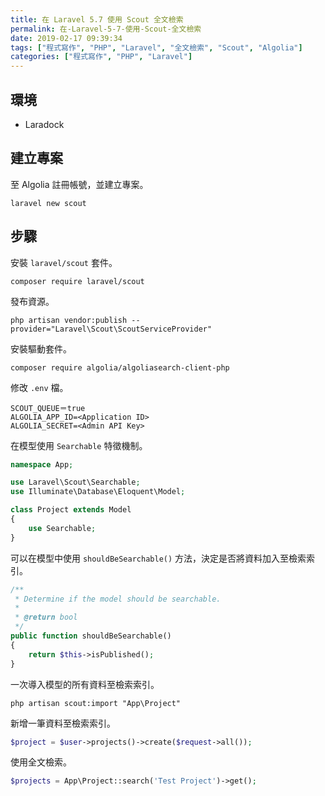 ```yaml
---
title: 在 Laravel 5.7 使用 Scout 全文檢索
permalink: 在-Laravel-5-7-使用-Scout-全文檢索
date: 2019-02-17 09:39:34
tags: ["程式寫作", "PHP", "Laravel", "全文檢索", "Scout", "Algolia"]
categories: ["程式寫作", "PHP", "Laravel"]
---
```


## 環境

- Laradock

## 建立專案

至 Algolia 註冊帳號，並建立專案。

```CMD
laravel new scout
```

## 步驟

安裝 `laravel/scout` 套件。

```CMD
composer require laravel/scout
```

發布資源。

```CMD
php artisan vendor:publish --provider="Laravel\Scout\ScoutServiceProvider"
```

安裝驅動套件。

```CMD
composer require algolia/algoliasearch-client-php
```

修改 `.env` 檔。

```ENV
SCOUT_QUEUE＝true
ALGOLIA_APP_ID=<Application ID>
ALGOLIA_SECRET=<Admin API Key>
```

在模型使用 `Searchable` 特徵機制。

```PHP
namespace App;

use Laravel\Scout\Searchable;
use Illuminate\Database\Eloquent\Model;

class Project extends Model
{
    use Searchable;
}
```

可以在模型中使用 `shouldBeSearchable()` 方法，決定是否將資料加入至檢索索引。

```PHP
/**
 * Determine if the model should be searchable.
 *
 * @return bool
 */
public function shouldBeSearchable()
{
    return $this->isPublished();
}
```

一次導入模型的所有資料至檢索索引。

```CMD
php artisan scout:import "App\Project"
```

新增一筆資料至檢索索引。

```PHP
$project = $user->projects()->create($request->all());
```

使用全文檢索。

```PHP
$projects = App\Project::search('Test Project')->get();
```
